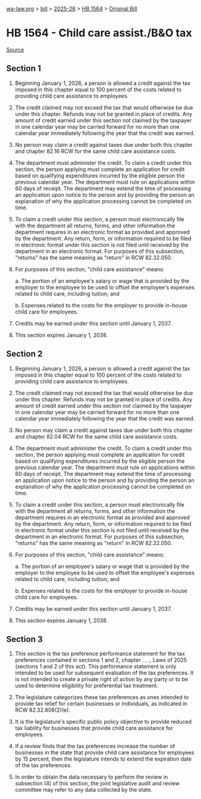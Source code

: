 [wa-law.org](/) > [bill](/bill/) > [2025-26](/bill/2025-26/) > [HB 1564](/bill/2025-26/hb/1564/) > [Original Bill](/bill/2025-26/hb/1564/1/)

# HB 1564 - Child care assist./B&O tax

[Source](http://lawfilesext.leg.wa.gov/biennium/2025-26/Pdf/Bills/House%20Bills/1564.pdf)

## Section 1
1. Beginning January 1, 2026, a person is allowed a credit against the tax imposed in this chapter equal to 100 percent of the costs related to providing child care assistance to employees.

2. The credit claimed may not exceed the tax that would otherwise be due under this chapter. Refunds may not be granted in place of credits. Any amount of credit earned under this section not claimed by the taxpayer in one calendar year may be carried forward for no more than one calendar year immediately following the year that the credit was earned.

3. No person may claim a credit against taxes due under both this chapter and chapter 82.16 RCW for the same child care assistance costs.

4. The department must administer the credit. To claim a credit under this section, the person applying must complete an application for credit based on qualifying expenditures incurred by the eligible person the previous calendar year. The department must rule on applications within 60 days of receipt. The department may extend the time of processing an application upon notice to the person and by providing the person an explanation of why the application processing cannot be completed on time.

5. To claim a credit under this section, a person must electronically file with the department all returns, forms, and other information the department requires in an electronic format as provided and approved by the department. Any return, form, or information required to be filed in electronic format under this section is not filed until received by the department in an electronic format. For purposes of this subsection, "returns" has the same meaning as "return" in RCW 82.32.050.

6. For purposes of this section, "child care assistance" means:

    a. The portion of an employee's salary or wage that is provided by the employer to the employee to be used to offset the employee's expenses related to child care, including tuition; and

    b. Expenses related to the costs for the employer to provide in-house child care for employees.

7. Credits may be earned under this section until January 1, 2037.

8. This section expires January 1, 2038.

## Section 2
1. Beginning January 1, 2026, a person is allowed a credit against the tax imposed in this chapter equal to 100 percent of the costs related to providing child care assistance to employees.

2. The credit claimed may not exceed the tax that would otherwise be due under this chapter. Refunds may not be granted in place of credits. Any amount of credit earned under this section not claimed by the taxpayer in one calendar year may be carried forward for no more than one calendar year immediately following the year that the credit was earned.

3. No person may claim a credit against taxes due under both this chapter and chapter 82.04 RCW for the same child care assistance costs.

4. The department must administer the credit. To claim a credit under this section, the person applying must complete an application for credit based on qualifying expenditures incurred by the eligible person the previous calendar year. The department must rule on applications within 60 days of receipt. The department may extend the time of processing an application upon notice to the person and by providing the person an explanation of why the application processing cannot be completed on time.

5. To claim a credit under this section, a person must electronically file with the department all returns, forms, and other information the department requires in an electronic format as provided and approved by the department. Any return, form, or information required to be filed in electronic format under this section is not filed until received by the department in an electronic format. For purposes of this subsection, "returns" has the same meaning as "return" in RCW 82.32.050.

6. For purposes of this section, "child care assistance" means:

    a. The portion of an employee's salary or wage that is provided by the employer to the employee to be used to offset the employee's expenses related to child care, including tuition; and

    b. Expenses related to the costs for the employer to provide in-house child care for employees.

7. Credits may be earned under this section until January 1, 2037.

8. This section expires January 1, 2038.

## Section 3
1. This section is the tax preference performance statement for the tax preferences contained in sections 1 and 2, chapter . . ., Laws of 2025 (sections 1 and 2 of this act). This performance statement is only intended to be used for subsequent evaluation of the tax preferences. It is not intended to create a private right of action by any party or to be used to determine eligibility for preferential tax treatment.

2. The legislature categorizes these tax preferences as ones intended to provide tax relief for certain businesses or individuals, as indicated in RCW 82.32.808(2)(e).

3. It is the legislature's specific public policy objective to provide reduced tax liability for businesses that provide child care assistance for employees.

4. If a review finds that the tax preferences increase the number of businesses in the state that provide child care assistance for employees by 15 percent, then the legislature intends to extend the expiration date of the tax preferences.

5. In order to obtain the data necessary to perform the review in subsection (4) of this section, the joint legislative audit and review committee may refer to any data collected by the state.
